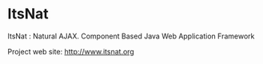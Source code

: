 ItsNat
======

ItsNat : Natural AJAX. Component Based Java Web Application Framework

Project web site: http://www.itsnat.org
